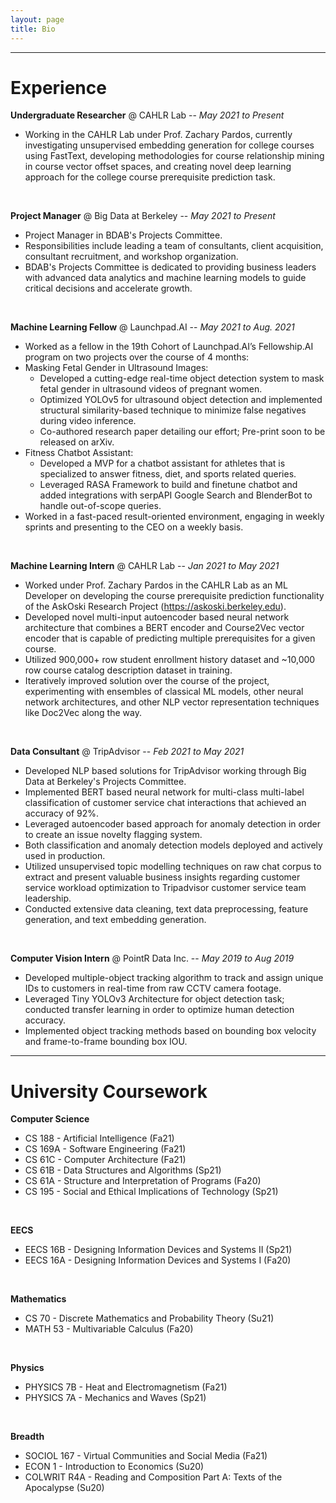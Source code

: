 ```yaml
---
layout: page
title: Bio
---
```


---

# Experience 
**Undergraduate Researcher** @ CAHLR Lab -- *May 2021 to Present*
- Working in the CAHLR Lab under Prof. Zachary Pardos, currently investigating unsupervised embedding generation for college courses using FastText, developing methodologies for course relationship mining in course vector offset spaces, and creating novel deep learning approach for the college course prerequisite prediction task. 
<br>

**Project Manager** @ Big Data at Berkeley -- *May 2021 to Present*
- Project Manager in BDAB's Projects Committee.
- Responsibilities include leading a team of consultants, client acquisition, consultant recruitment, and workshop organization.
- BDAB's Projects Committee is dedicated to providing business leaders with advanced data analytics and machine learning models to guide critical decisions and accelerate growth.
<br>
 
**Machine Learning Fellow** @ Launchpad.AI -- *May 2021 to Aug. 2021*
- Worked as a fellow in the 19th Cohort of Launchpad.AI’s Fellowship.AI program on two projects over the course of 4 months:
- Masking Fetal Gender in Ultrasound Images:
  - Developed a cutting-edge real-time object detection system to mask fetal gender in ultrasound videos of pregnant women.
  - Optimized YOLOv5 for ultrasound object detection and implemented structural similarity-based technique to minimize false negatives during video inference.
  - Co-authored research paper detailing our effort; Pre-print soon to be released on arXiv.
- Fitness Chatbot Assistant:
  - Developed a MVP for a chatbot assistant for athletes that is specialized to answer fitness, diet, and sports related queries.
  - Leveraged RASA Framework to build and finetune chatbot and added integrations with serpAPI Google Search and BlenderBot to handle out-of-scope queries.
- Worked in a fast-paced result-oriented environment, engaging in weekly sprints and presenting to the CEO on a weekly basis.
<br>


**Machine Learning Intern** @ CAHLR Lab -- *Jan 2021 to May 2021* 
- Worked under Prof. Zachary Pardos in the CAHLR Lab as an ML Developer on developing the course prerequisite prediction functionality of the AskOski Research Project (https://askoski.berkeley.edu).
- Developed novel multi-input autoencoder based neural network architecture that combines a BERT encoder and Course2Vec vector encoder that is capable of predicting multiple prerequisites for a given course.
- Utilized 900,000+ row student enrollment history dataset and ~10,000 row course catalog description dataset in training.
- Iteratively improved solution over the course of the project, experimenting with ensembles of classical ML models, other neural network architectures, and other NLP vector representation techniques like Doc2Vec along the way.
<br>

**Data Consultant** @ TripAdvisor -- *Feb 2021 to May 2021*
- Developed NLP based solutions for TripAdvisor working through Big Data at Berkeley's Projects Committee.
- Implemented BERT based neural network for multi-class multi-label classification of customer service chat interactions that achieved an accuracy of 92%.
- Leveraged autoencoder based approach for anomaly detection in order to create an issue novelty flagging system. 
- Both classification and anomaly detection models deployed and actively used in production.
- Utilized unsupervised topic modelling techniques on raw chat corpus to extract and present valuable business insights regarding customer service workload optimization to Tripadvisor customer service team leadership.
- Conducted extensive data cleaning, text data preprocessing, feature generation, and text embedding generation.
<br>

**Computer Vision Intern** @ PointR Data Inc. -- *May 2019 to Aug 2019*
- Developed multiple-object tracking algorithm to track and assign unique IDs to customers in real-time from raw CCTV camera footage.
- Leveraged Tiny YOLOv3 Architecture for object detection task; conducted transfer learning in order to optimize human detection accuracy.
- Implemented object tracking methods based on bounding box velocity and frame-to-frame bounding box IOU.

--- 

# University Coursework
**Computer Science**
- CS 188 - Artificial Intelligence (Fa21) 
- CS 169A - Software Engineering (Fa21)
- CS 61C - Computer Architecture (Fa21)
- CS 61B - Data Structures and Algorithms (Sp21)
- CS 61A - Structure and Interpretation of Programs (Fa20)
- CS 195 - Social and Ethical Implications of Technology (Sp21)
<br>

**EECS**
- EECS 16B - Designing Information Devices and Systems II (Sp21)
- EECS 16A - Designing Information Devices and Systems I (Fa20)
<br>

**Mathematics**
- CS 70 - Discrete Mathematics and Probability Theory (Su21)
- MATH 53 - Multivariable Calculus (Fa20)
<br>

**Physics**
- PHYSICS 7B - Heat and Electromagnetism (Fa21)
- PHYSICS 7A - Mechanics and Waves (Sp21)
<br>

**Breadth**
- SOCIOL 167 - Virtual Communities and Social Media (Fa21)
- ECON 1 - Introduction to Economics (Su20)
- COLWRIT R4A - Reading and Composition Part A: Texts of the Apocalypse (Su20)
